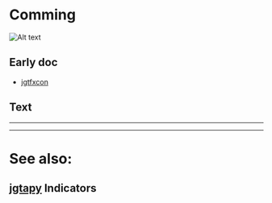 # Comming

![Alt text](bear.png)

## Early doc

* [jgtfxcon](jgtfxcon.html)


## Text


----

----

# See also:

## [jgtapy](http://jgtapy.jgwill.com/) Indicators

